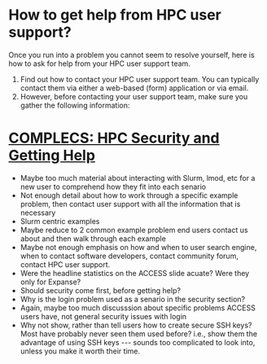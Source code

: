 # How to get help from HPC user support?

Once you run into a problem you cannot seem to resolve yourself, here is how to ask for help from your HPC user support team.

1. Find out how to contact your HPC user support team. You can typically contact them via either a web-based (form) application or via email. 
2. However, before contacting your user support team, make sure you gather the following information:


# [COMPLECS: HPC Security and Getting Help](https://sdsc.edu/event_items/202402-HPC-Security-and-Getting-Help.html)
- Maybe too much material about interacting with Slurm, lmod, etc for a new user to comprehend how they fit into each senario
- Not enough detail about how to work through a specific example problem, then contact user support with all the information that is necessary
- Slurm centric examples
- Maybe reduce to 2 common example problem end users contact us about and then walk through each example
- Maybe not enough emphasis on how and when to user search engine, when to contact software developers, contact community forum, contact HPC user support.
- Were the headline statistics on the ACCESS slide acuate? Were they only for Expanse? 
- Should security come first, before getting help?
- Why is the login problem used as a senario in the security section?
- Again, maybe too much discusssion about specific problems ACCESS users have, not general security issues with login
- Why not show, rather than tell users how to create secure SSH keys? Most have probably never seen them used before? i.e., show them the advantage of using SSH keys --- sounds too complicated to look into, unless you make it worth their time. 

